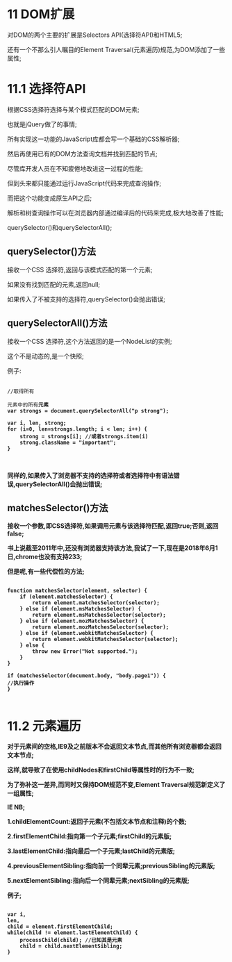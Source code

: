 # 11 DOM扩展

对DOM的两个主要的扩展是Selectors API(选择符API)和HTML5;

还有一个不那么引人瞩目的Element Traversal(元素遍历)规范,为DOM添加了一些属性;

# 11.1 选择符API

根据CSS选择符选择与某个模式匹配的DOM元素;

也就是jQuery做了的事情;

所有实现这一功能的JavaScript库都会写一个基础的CSS解析器;

然后再使用已有的DOM方法查询文档并找到匹配的节点;

尽管库开发人员在不知疲倦地改进这一过程的性能;


但到头来都只能通过运行JavaScript代码来完成查询操作;

而把这个功能变成原生API之后;

解析和树查询操作可以在浏览器内部通过编译后的代码来完成,极大地改善了性能;

querySelector()和querySelectorAll();

## querySelector()方法

接收一个CSS 选择符,返回与该模式匹配的第一个元素;

如果没有找到匹配的元素,返回null;

如果传入了不被支持的选择符,querySelector()会抛出错误;

## querySelectorAll()方法

接收一个CSS 选择符,这个方法返回的是一个NodeList的实例;

这个不是动态的,是一个快照;

例子:

<pre>
<code>
//取得所有<p>元素中的所有<strong>元素
var strongs = document.querySelectorAll("p strong");

var i, len, strong;
for (i=0, len=strongs.length; i < len; i++) {
	strong = strongs[i]; //或者strongs.item(i)
	strong.className = "important";
}
</code>
</pre>

同样的,如果传入了浏览器不支持的选择符或者选择符中有语法错误,querySelectorAll()会抛出错误;

## matchesSelector()方法

接收一个参数,即CSS选择符,如果调用元素与该选择符匹配,返回true;否则,返回false;

书上说截至2011年中,还没有浏览器支持该方法,我试了一下,现在是2018年6月1日,chrome也没有支持233;

但是呢,有一些代偿性的方法;

<pre>
<code>
function matchesSelector(element, selector) {
    if (element.matchesSelector) {
        return element.matchesSelector(selector);
    } else if (element.msMatchesSelector) {
        return element.msMatchesSelector(selector);
    } else if (element.mozMatchesSelector) {
        return element.mozMatchesSelector(selector);
    } else if (element.webkitMatchesSelector) {
        return element.webkitMatchesSelector(selector);
    } else {
        throw new Error("Not supported.");
    }
}

if (matchesSelector(document.body, "body.page1")) {
//执行操作
}
</code>
</pre>

# 11.2 元素遍历

对于元素间的空格,IE9及之前版本不会返回文本节点,而其他所有浏览器都会返回文本节点;

这样,就导致了在使用childNodes和firstChild等属性时的行为不一致;

为了弥补这一差异,而同时又保持DOM规范不变,Element Traversal规范新定义了一组属性;

IE NB;

1.childElementCount:返回子元素(不包括文本节点和注释)的个数;

2.firstElementChild:指向第一个子元素;firstChild的元素版;

3.lastElementChild:指向最后一个子元素;lastChild的元素版;

4.previousElementSibling:指向前一个同辈元素;previousSibling的元素版;

5.nextElementSibling:指向后一个同辈元素;nextSibling的元素版;

例子;

<pre>
<code>
var i,
len,
child = element.firstElementChild;
while(child != element.lastElementChild) {
    processChild(child); //已知其是元素
    child = child.nextElementSibling;
}
</code>
</pre>